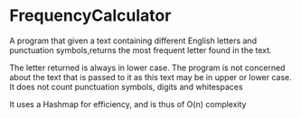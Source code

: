 # FrequencyCalculator
A program that given a text containing different English letters and punctuation symbols,returns the most frequent letter found in the text.

The letter returned is always in lower case.
The program is not concerned about the text that is passed to it as this text may be in upper or lower case. 
It does not count punctuation symbols, digits and whitespaces 

It uses a Hashmap for efficiency, and is thus of O(n) complexity
